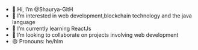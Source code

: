 - 👋 Hi, I’m @Shaurya-GitH
- 👀 I’m interested in web development,blockchain technology and the java language
- 🌱 I’m currently learning ReactJs
- 💞️ I’m looking to collaborate on projects involving web development
- 😄 Pronouns: he/him


<!---
Shaurya-GitH/Shaurya-GitH is a ✨ special ✨ repository because its `README.md` (this file) appears on your GitHub profile.
You can click the Preview link to take a look at your changes.
--->
